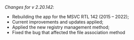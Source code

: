 _Changes for v 2.20.142_:
- Rebuilding the app for the MSVC RTL 142 (2015 – 2022);
- Current improvements and updates applied;
- Applied the new registry management method;
- Fixed the bug that affected the file association method
